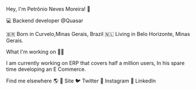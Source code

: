 Hey, I'm Petrônio Neves Moreira! 👋

💻 Backend developer @Quasar

🇧🇷 Born in Curvelo,Minas Gerais, Brazil
🇳🇱 Living in Belo Horizonte, Minas Gerais.

What I'm working on 👨‍💻


I am currently working on ERP that covers half a million users, 
In his spare time developing an E Commerce.

Find me elsewhere 🌎
🚀 Site
🐦 Twitter
📸 Instagram
💼 LinkedIn
